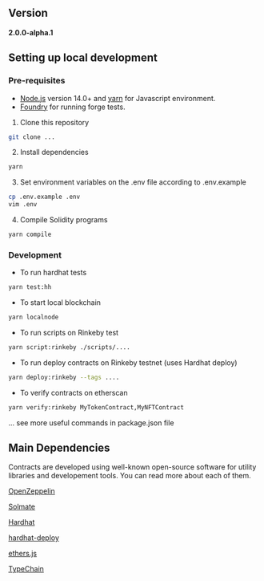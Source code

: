 ## Version

**2.0.0-alpha.1**

## Setting up local development

### Pre-requisites

- [Node.js](https://nodejs.org/en/) version 14.0+ and [yarn](https://yarnpkg.com/) for Javascript environment.
- [Foundry](https://github.com/gakonst/foundry#installation) for running forge tests.

1. Clone this repository

```bash
git clone ...
```

2. Install dependencies

```bash
yarn
```

3. Set environment variables on the .env file according to .env.example

```bash
cp .env.example .env
vim .env
```

4. Compile Solidity programs

```bash
yarn compile
```

### Development

- To run hardhat tests

```bash
yarn test:hh
```


- To start local blockchain

```bash
yarn localnode
```

- To run scripts on Rinkeby test

```bash
yarn script:rinkeby ./scripts/....
```

- To run deploy contracts on Rinkeby testnet (uses Hardhat deploy)

```bash
yarn deploy:rinkeby --tags ....
```

- To verify contracts on etherscan

```bash
yarn verify:rinkeby MyTokenContract,MyNFTContract
```

... see more useful commands in package.json file

## Main Dependencies

Contracts are developed using well-known open-source software for utility libraries and developement tools. You can read more about each of them.

[OpenZeppelin](https://github.com/OpenZeppelin/openzeppelin-contracts)

[Solmate](https://github.com/Rari-Capital/solmate)

[Hardhat](https://github.com/nomiclabs/hardhat)

[hardhat-deploy](https://github.com/wighawag/hardhat-deploy)

[ethers.js](https://github.com/ethers-io/ethers.js/)

[TypeChain](https://github.com/dethcrypto/TypeChain)
